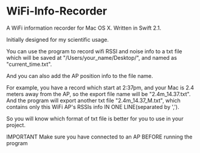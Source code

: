 # WiFi-Info-Recorder
A WiFi information recorder for Mac OS X. Written in Swift 2.1.

Initially designed for my scientific usage.

You can use the program to record wifi RSSI and noise info to a txt file
which will be saved at "/Users/your_name/Desktop/", and named as "current_time.txt".

And you can also add the AP position info to the file name.

For example, you have a record which start at 2:37pm, and your Mac is 2.4 meters away from the AP,
so the export file name will be "2.4m_14.37.txt". And the program will export another txt file "2.4m_14.37_M.txt",
which contains only this WiFi AP's RSSIs info IN ONE LINE(separated by ',').

So you will know which format of txt file is better for you to use in your project.

IMPORTANT
Make sure you have connected to an AP BEFORE running the program
